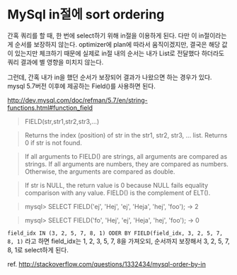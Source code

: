 # MySql in절에 sort ordering 
간혹 쿼리를 할 때, 한 번에 select하기 위해 in절을 이용하게 된다.
다만 이 in절이라는 게 순서를 보장하지 않는다.
optimizer에 plan에 따라서 움직이겠지만, 결국은 해당 값이 있는지만 체크하기 때문에
실제로 in절 내의 순서는 내가 List로 전달했다 하더라도 쿼리 결과에 별 영향을 미치지 않는다.

그런데, 간혹 내가 in을 했던 순서가 보장되어 결과가 나왔으면 하는 경우가 있다.
mysql 5.7버전 이후에 제공하는 Field()를 사용하면 된다.

http://dev.mysql.com/doc/refman/5.7/en/string-functions.html#function_field

> FIELD(str,str1,str2,str3,...)

> Returns the index (position) of str in the str1, str2, str3, ... list. Returns 0 if str is not found.

> If all arguments to FIELD() are strings, all arguments are compared as strings. If all arguments are numbers, they are compared as numbers. Otherwise, the arguments are compared as double.

> If str is NULL, the return value is 0 because NULL fails equality comparison with any value. FIELD() is the complement of ELT().

 
> mysql> SELECT FIELD('ej', 'Hej', 'ej', 'Heja', 'hej', 'foo');
        -> 2

> mysql> SELECT FIELD('fo', 'Hej', 'ej', 'Heja', 'hej', 'foo');
        -> 0


`field_idx IN (3, 2, 5, 7, 8, 1) ODER BY FIELD(field_idx, 3, 2, 5, 7, 8, 1)` 라고 하면 field_idx는 1, 2, 3, 5, 7, 8을 가져오되, 순서까지 보장해서 3, 2, 5, 7, 8, 1로 select하게 된다.

ref. http://stackoverflow.com/questions/1332434/mysql-order-by-in
